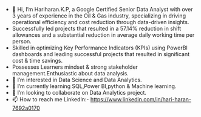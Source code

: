 - 👋 Hi, I’m Hariharan.K.P, a Google Certified Senior Data Analyst with over 3 years of experience in the Oil & Gas industry, specializing in driving operational efficiency and cost reduction through data-driven insights.
- Successfully led projects that resulted in a 57.14% reduction in shift allowances and a substantial reduction in average daily working time per person.
- Skilled in optimizing Key Performance Indicators (KPIs) using PowerBI dashboards and leading successful projects that resulted in significant cost & time savings.
- Possesses Learners mindset & strong stakeholder management.Enthusiastic about data analysis.
- 👀 I’m interested in Data Science and Data Analytics.
- 🌱 I’m currently learning SQL,Power BI,python & Machine learning.
- 💞️ I’m looking to collaborate on Data Analytics project.
- 📫 How to reach me LinkedIn:- https://www.linkedin.com/in/hari-haran-7692a0170

<!---
Hariram06/Hariram06 is a ✨ special ✨ repository because its `README.md` (this file) appears on your GitHub profile.
You can click the Preview link to take a look at your changes.
--->
